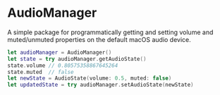 # AudioManager

A simple package for programmatically getting and setting volume and muted/unmuted properties on the default macOS audio device.

```swift
let audioManager = AudioManager()
let state = try audioManager.getAudioState()
state.volume // 0.80575358867645264
state.muted  // false
let newState = AudioState(volume: 0.5, muted: false)
let updatedState = try audioManager.setAudioState(newState)
```
